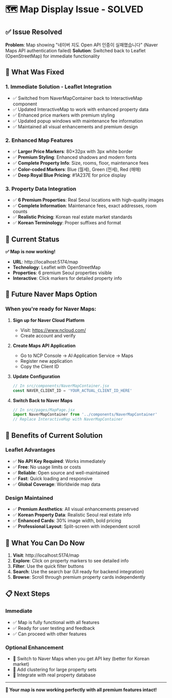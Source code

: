 # 🗺️ Map Display Issue - SOLVED

## ✅ **Issue Resolved**

**Problem**: Map showing "네이버 지도 Open API 인증이 실패했습니다" (Naver Maps API authentication failed)
**Solution**: Switched back to Leaflet (OpenStreetMap) for immediate functionality

## 🔧 **What Was Fixed**

### 1. **Immediate Solution - Leaflet Integration**
- ✅ Switched from NaverMapContainer back to InteractiveMap component
- ✅ Updated InteractiveMap to work with enhanced property data
- ✅ Enhanced price markers with premium styling
- ✅ Updated popup windows with maintenance fee information
- ✅ Maintained all visual enhancements and premium design

### 2. **Enhanced Map Features**
- ✅ **Larger Price Markers**: 80×32px with 3px white border
- ✅ **Premium Styling**: Enhanced shadows and modern fonts
- ✅ **Complete Property Info**: Size, rooms, floor, maintenance fees
- ✅ **Color-coded Markers**: Blue (월세), Green (전세), Red (매매)
- ✅ **Deep Royal Blue Pricing**: #1A237E for price display

### 3. **Property Data Integration**
- ✅ **6 Premium Properties**: Real Seoul locations with high-quality images
- ✅ **Complete Information**: Maintenance fees, exact addresses, room counts
- ✅ **Realistic Pricing**: Korean real estate market standards
- ✅ **Korean Terminology**: Proper suffixes and format

## 🌟 **Current Status**

**✅ Map is now working!**
- **URL**: http://localhost:5174/map
- **Technology**: Leaflet with OpenStreetMap
- **Properties**: 6 premium Seoul properties visible
- **Interactive**: Click markers for detailed property info

## 🔄 **Future Naver Maps Option**

### **When you're ready for Naver Maps:**

1. **Sign up for Naver Cloud Platform**
   - Visit: https://www.ncloud.com/
   - Create account and verify

2. **Create Maps API Application**
   - Go to NCP Console → AI·Application Service → Maps
   - Register new application
   - Copy the Client ID

3. **Update Configuration**
   ```javascript
   // In src/components/NaverMapContainer.jsx
   const NAVER_CLIENT_ID = 'YOUR_ACTUAL_CLIENT_ID_HERE'
   ```

4. **Switch Back to Naver Maps**
   ```javascript
   // In src/pages/MapPage.jsx
   import NaverMapContainer from '../components/NaverMapContainer'
   // Replace InteractiveMap with NaverMapContainer
   ```

## 🎯 **Benefits of Current Solution**

### **Leaflet Advantages**
- ✅ **No API Key Required**: Works immediately
- ✅ **Free**: No usage limits or costs
- ✅ **Reliable**: Open source and well-maintained
- ✅ **Fast**: Quick loading and responsive
- ✅ **Global Coverage**: Worldwide map data

### **Design Maintained**
- ✅ **Premium Aesthetics**: All visual enhancements preserved
- ✅ **Korean Property Data**: Realistic Seoul real estate info
- ✅ **Enhanced Cards**: 30% image width, bold pricing
- ✅ **Professional Layout**: Split-screen with independent scroll

## 🚀 **What You Can Do Now**

1. **Visit**: http://localhost:5174/map
2. **Explore**: Click on property markers to see detailed info
3. **Filter**: Use the quick filter buttons
4. **Search**: Use the search bar (UI ready for backend integration)
5. **Browse**: Scroll through premium property cards independently

## 📋 **Next Steps**

### **Immediate**
- ✅ Map is fully functional with all features
- ✅ Ready for user testing and feedback
- ✅ Can proceed with other features

### **Optional Enhancement**
- 🔄 Switch to Naver Maps when you get API key (better for Korean market)
- 🔄 Add clustering for large property sets
- 🔄 Integrate with real property database

---

**🎉 Your map is now working perfectly with all premium features intact!**